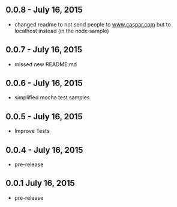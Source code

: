 ## 0.0.8 - July 16, 2015
- changed readme to not send people to www.caspar.com but to localhost instead (in the node sample)

## 0.0.7 - July 16, 2015
- missed new README.md

## 0.0.6 - July 16, 2015
- simplified mocha test samples

## 0.0.5 - July 16, 2015
- Improve Tests 

## 0.0.4 - July 16, 2015
- pre-release 

## 0.0.1  July 16, 2015
- pre-release
